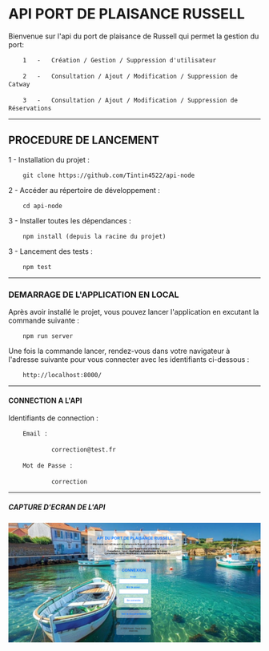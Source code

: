 # API PORT DE PLAISANCE RUSSELL


Bienvenue sur l'api du port de plaisance de Russell qui permet la gestion du port:

        1   -   Création / Gestion / Suppression d'utilisateur

        2   -   Consultation / Ajout / Modification / Suppression de Catway

        3   -   Consultation / Ajout / Modification / Suppression de Réservations

-------------------------------------------------------------

## PROCEDURE DE LANCEMENT

1 - Installation du projet :

        git clone https://github.com/Tintin4522/api-node

2 - Accéder au répertoire de développement :

        cd api-node

3 - Installer toutes les dépendances :

        npm install (depuis la racine du projet)

3 - Lancement des tests :

        npm test

-------------------------------------------------------------

### DEMARRAGE DE L'APPLICATION EN LOCAL

Après avoir installé le projet, vous pouvez lancer l'application en excutant la commande suivante :

        npm run server

Une fois la commande lancer, rendez-vous dans votre navigateur à l'adresse suivante pour vous connecter avec les identifiants ci-dessous :

        http://localhost:8000/

-------------------------------------------------------------

#### CONNECTION A L'API

Identifiants de connection :

        Email :

                correction@test.fr

        Mot de Passe : 
        
                correction

-------------------------------------------------------------

##### CAPTURE D'ECRAN DE L'API

![Getting Started](./public/images/projet.png)